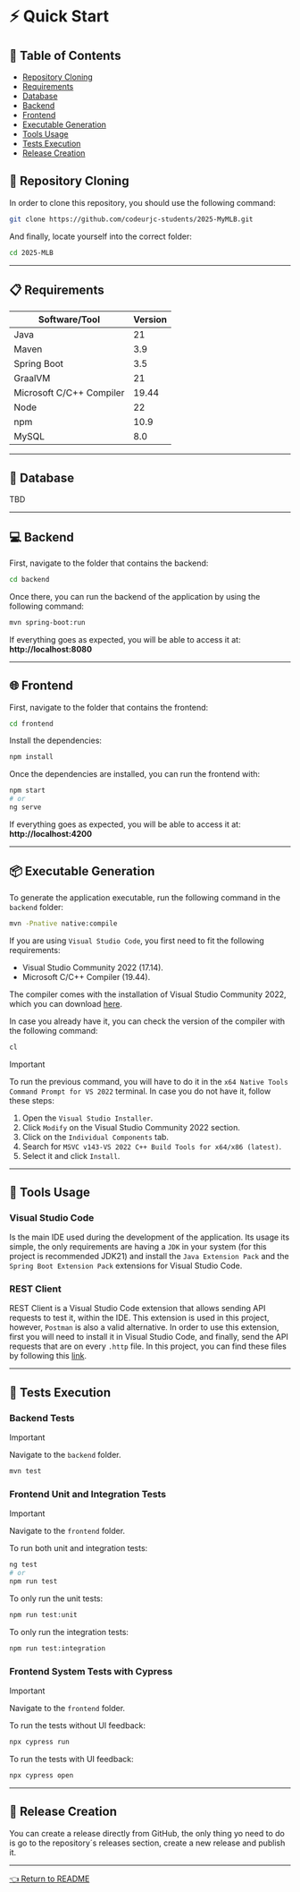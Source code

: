 # ⚡ Quick Start

## 🧾 Table of Contents
- [Repository Cloning](#-repository-cloning)
- [Requirements](#-requirements)
- [Database](#-database)
- [Backend](#-backend)
- [Frontend](#-frontend)
- [Executable Generation](#-executable-generation)
- [Tools Usage](#-tools-usage)
- [Tests Execution](#-tests-execution)
- [Release Creation](#-release-creation)

## 📂 Repository Cloning
In order to clone this repository, you should use the following command:
```bash
git clone https://github.com/codeurjc-students/2025-MyMLB.git
````
And finally, locate yourself into the correct folder:
````bash
cd 2025-MLB
````
---
## 📋 Requirements
<table>
  <thead>
    <th>Software/Tool</th>
    <th>Version</th>
  </thead>
  <tbody>
    <tr>
      <td>Java</td>
      <td>21</td>
    </tr>
    <tr>
      <td>Maven</td>
      <td>3.9</td>
    </tr>
     <tr>
      <td>Spring Boot</td>
      <td>3.5</td>
    </tr>
    <tr>
      <td>GraalVM</td>
      <td>21</td>
    </tr>
    <tr>
      <td>Microsoft C/C++ Compiler</td>
      <td>19.44</td>
    </tr>
    <tr>
      <td>Node</td>
      <td>22</td>
    </tr>
    <tr>
      <td>npm</td>
      <td>10.9</td>
    </tr>
    <tr>
      <td>MySQL</td>
      <td>8.0</td>
    </tr>
  </tbody>
</table>

---
## 💾 Database
TBD

---
## 💻 Backend
First, navigate to the folder that contains the backend:
```bash
cd backend
````

Once there, you can run the backend of the application by using the following command:
```bash
mvn spring-boot:run
```

If everything goes as expected, you will be able to access it at: **http://localhost:8080**

---
## 🌐 Frontend
First, navigate to the folder that contains the frontend:
```bash
cd frontend
````

Install the dependencies:
```bash
npm install
````

Once the dependencies are installed, you can run the frontend with:
```bash
npm start
# or
ng serve
````

If everything goes as expected, you will be able to access it at: **http://localhost:4200**

---
## 📦 Executable Generation
To generate the application executable, run the following command in the `backend` folder:
```bash
mvn -Pnative native:compile
```

If you are using `Visual Studio Code`, you first need to fit the following requirements:
- Visual Studio Community 2022 (17.14).
- Microsoft C/C++ Compiler (19.44).

The compiler comes with the installation of Visual Studio Community 2022, which you can download [here](https://visualstudio.microsoft.com/es/vs/community/).

In case you already have it, you can check the version of the compiler with the following command:
```bash
cl
````

> [!IMPORTANT]
> To run the previous command, you will have to do it in the `x64 Native Tools Command Prompt for VS 2022` terminal.
> In case you do not have it, follow these steps:
> 1) Open the `Visual Studio Installer`.
> 2) Click `Modify` on the Visual Studio Community 2022 section.
> 3) Click on the `Individual Components` tab.
> 4) Search for `MSVC v143-VS 2022 C++ Build Tools for x64/x86 (latest)`.
> 5) Select it and click `Install`.

---
## 🔧 Tools Usage

### Visual Studio Code
Is the main IDE used during the development of the application. Its usage its simple, the only requirements are having a `JDK` in your system (for this project is recommended JDK21) and install the `Java Extension Pack` and the `Spring Boot Extension Pack` extensions for Visual Studio Code.

### REST Client
REST Client is a Visual Studio Code extension that allows sending API requests to test it, within the IDE. This extension is used in this project, however, `Postman` is also a valid alternative. In order to use this extension, first you will need to install it in Visual Studio Code, and finally, send the API requests that are on every `.http` file. In this project, you can find these files by following this [link](./backend/src/main/java/com/mlb/mlbportal/Requests).

---
## 🧪 Tests Execution

### Backend Tests

> [!IMPORTANT]
> Navigate to the `backend` folder.

```bash
mvn test
````

### Frontend Unit and Integration Tests

> [!IMPORTANT]
> Navigate to the `frontend` folder.

To run both unit and integration tests:

```bash
ng test
# or
npm run test
````

To only run the unit tests:

```bash
npm run test:unit
```

To only run the integration tests:

```bash
npm run test:integration
```

### Frontend System Tests with Cypress

> [!IMPORTANT]
> Navigate to the `frontend` folder.

To run the tests without UI feedback:

```bash
npx cypress run
```

To run the tests with UI feedback:

```bash
npx cypress open
```

---
## 🚀 Release Creation
You can create a release directly from GitHub, the only thing yo need to do is go to the repository´s releases section, create a new release and publish it.

---
[👈 Return to README](../README.md)

